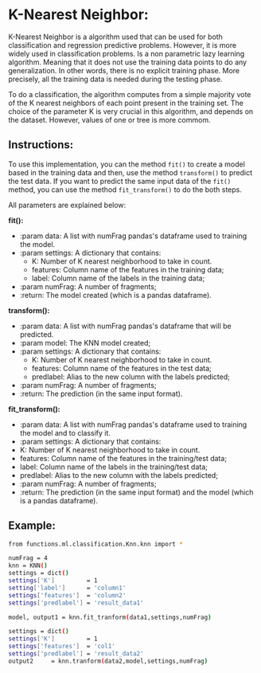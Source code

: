 # K-Nearest Neighbor:

K-Nearest Neighbor is a algorithm used that can be used for both classification and regression predictive problems. However, it is more widely used in classification problems. Is a non parametric lazy learning algorithm. Meaning that it does not use the training data points to do any generalization.  In other words, there is no explicit training phase. More precisely, all the training data is needed during the testing phase.

To do a classification, the algorithm computes from a simple majority vote of the K nearest neighbors of each point present in the training set. The choice of the parameter K is very crucial in this algorithm, and depends on the dataset. However, values of one or tree is more commom.



## Instructions:

To use this implementation, you can the method `fit()` to create a model based in the training data and then, use the method `transform()` to predict the test data. If you want to predict the same input data of the `fit()` method, you can use the method `fit_transform()` to do the both steps.


All parameters are explained below:


**fit():**

- :param data:        A list with numFrag pandas's dataframe used to training the model.
- :param settings:    A dictionary that contains:
 	- K:  			 	      Number of K nearest neighborhood to take in count.
 	- features: 		    Column name of the features in the training data;
 	- label:          	Column name of the labels   in the training data;
- :param numFrag:     A number of fragments;
- :return:            The model created (which is a pandas dataframe).

**transform():**

- :param data:        A list with numFrag pandas's dataframe that will be predicted.
- :param model:		 The KNN model created;
- :param settings:    A dictionary that contains:
 	- K:     	 		 Number of K nearest neighborhood to take in count.
 	- features: 		 Column name of the features in the test data;
 	- predlabel:    	 Alias to the new column with the labels predicted;
- :param numFrag:     A number of fragments;
- :return:            The prediction (in the same input format).


**fit_transform():**

- :param data:        A list with numFrag pandas's dataframe used to training the model and to classify it.
- :param settings:    A dictionary that contains:
 - K:  			 	 Number of K nearest neighborhood to take in count.
 - features: 		 Column name of the features in the training/test data;
 - label:          	 Column name of the labels   in the training/test data;
 - predlabel:    	 Alias to the new column with the labels predicted;
- :param numFrag:     A number of fragments;
- :return:            The prediction (in the same input format) and the model (which is a pandas dataframe).


## Example:


```sh
from functions.ml.classification.Knn.knn import *

numFrag = 4
knn = KNN()
settings = dict()
settings['K']         = 1
setting['label']      = 'column1'
settings['features']  = 'column2'
settings['predlabel'] = 'result_data1'

model, output1 = knn.fit_tranform(data1,settings,numFrag)

settings = dict()
settings['K']         = 1
settings['features']  = 'col1'
settings['predlabel'] = 'result_data2'
output2 	= knn.tranform(data2,model,settings,numFrag)


```

